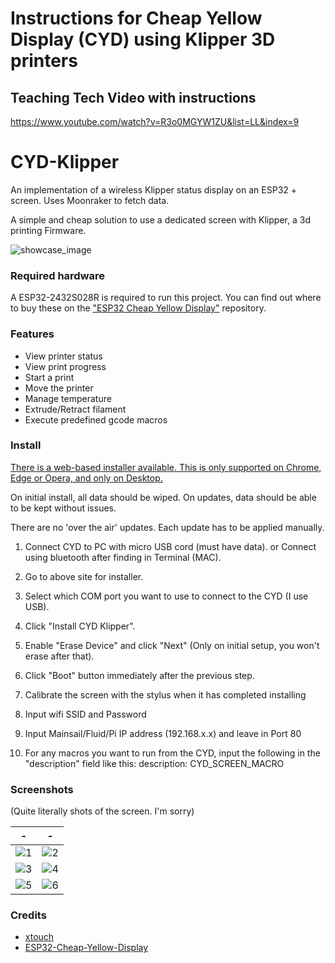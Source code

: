 # Instructions for Cheap Yellow Display (CYD) using Klipper 3D printers

## Teaching Tech Video with instructions
https://www.youtube.com/watch?v=R3o0MGYW1ZU&list=LL&index=9 

# CYD-Klipper
An implementation of a wireless Klipper status display on an ESP32 + screen. Uses Moonraker to fetch data.

A simple and cheap solution to use a dedicated screen with Klipper, a 3d printing Firmware.

![showcase_image](readme/PXL_20231113_171629383.jpg)

### Required hardware

A ESP32-2432S028R is required to run this project. You can find out where to buy these on the ["ESP32 Cheap Yellow Display"](https://github.com/witnessmenow/ESP32-Cheap-Yellow-Display#where-to-buy) repository.

### Features
- View printer status
- View print progress
- Start a print
- Move the printer
- Manage temperature
- Extrude/Retract filament
- Execute predefined gcode macros

### Install

[There is a web-based installer available. This is only supported on Chrome, Edge or Opera, and only on Desktop.](https://suchmememanyskill.github.io/CYD-Klipper/)

On initial install, all data should be wiped. On updates, data should be able to be kept without issues.

There are no 'over the air' updates. Each update has to be applied manually.

1. Connect CYD to PC with micro USB cord (must have data).
   or
   Connect using bluetooth after finding in Terminal (MAC).
2. Go to above site for installer.

3. Select which COM port you want to use to connect to the CYD (I use USB).
4. Click "Install CYD Klipper".
5. Enable "Erase Device" and click "Next" (Only on initial setup, you won't erase after that).
6. Click "Boot" button immediately after the previous step.
7. Calibrate the screen with the stylus when it has completed installing
8. Input wifi SSID and Password
9. Input Mainsail/Fluid/Pi IP address (192.168.x.x) and leave in Port 80
10. For any macros you want to run from the CYD, input the following in the "description" field like this:
    description: CYD_SCREEN_MACRO

### Screenshots
(Quite literally shots of the screen. I'm sorry)

-|- 
:-:|:-:
![1](readme/PXL_20231113_142717308.jpg)|![2](readme/PXL_20231113_171701876.jpg)
![3](readme/PXL_20231113_171715809.jpg)|![4](readme/PXL_20231113_171724404.jpg)
![5](readme/PXL_20231113_171751745.jpg)|![6](readme/PXL_20231113_171809315.jpg)


### Credits
- [xtouch](https://github.com/xperiments-in/xtouch)
- [ESP32-Cheap-Yellow-Display](https://github.com/witnessmenow/ESP32-Cheap-Yellow-Display)
